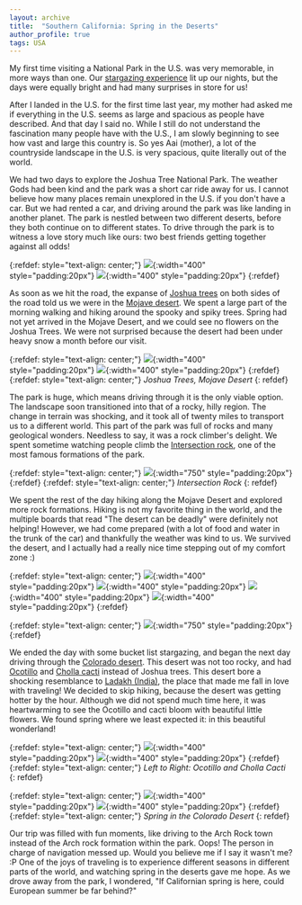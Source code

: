 ```yaml
---
layout: archive
title:  "Southern California: Spring in the Deserts"
author_profile: true
tags: USA
---
```

My first time visiting a National Park in the U.S. was very memorable, in more ways than one. Our [stargazing experience](https://mugdhak30.github.io/Joshua-Tree-Stargazing/) lit up our nights, but the days were equally bright and had many surprises in store for us!

After I landed in the U.S. for the first time last year, my mother had asked me if everything in the U.S. seems as large and spacious as people have described. And that day I said no. While I still do not understand the fascination many people have with the U.S., I am slowly beginning to see how vast and large this country is. So yes Aai (mother), a lot of the countryside landscape in the U.S. is very spacious, quite literally out of the world. 

We had two days to explore the Joshua Tree National Park. The weather Gods had been kind and the park was a short car ride away for us. I cannot believe how many places remain unexplored in the U.S. if you don't have a car. But we had rented a car, and driving around the park was like landing in another planet. The park is nestled between two different deserts, before they both continue on to different states. To drive through the park is to witness a love story much like ours: two best friends getting together against all odds!  

{:refdef: style="text-align: center;"}
![](/images/JNTP11.jpg){:width="400" style="padding:20px"}
![](/images/JNTP3.jpg){:width="400" style="padding:20px"}
{:refdef}

As soon as we hit the road, the expanse of [Joshua trees](https://www.nps.gov/jotr/learn/nature/jtrees.htm) on both sides of the road told us we were in the [Mojave desert](https://en.wikipedia.org/wiki/Mojave_Desert). We spent a large part of the morning walking and hiking around the spooky and spiky trees. Spring had not yet arrived in the Mojave Desert, and we could see no flowers on the Joshua Trees. We were not surprised because the desert had been under heavy snow a month before our visit. 

{:refdef: style="text-align: center;"}
![](/images/JNTP1.jpg){:width="400" style="padding:20px"}
![](/images/JNTP2.jpg){:width="400" style="padding:20px"}
{:refdef}
{:refdef: style="text-align: center;"}
*Joshua Trees, Mojave Desert*
{: refdef}

The park is huge, which means driving through it is the only viable option. The landscape soon transitioned into that of a rocky, hilly region. The change in terrain was shocking, and it took all of twenty miles to transport us to a different world. This part of the park was full of rocks and many geological wonders. Needless to say, it was a rock climber's delight. We spent sometime watching people climb the [Intersection rock](https://www.summitpost.org/intersection-rock/491453), one of the most famous formations of the park.


{:refdef: style="text-align: center;"}
![](/images/JNTP4.jpg){:width="750" style="padding:20px"}
{:refdef}
{:refdef: style="text-align: center;"}
*Intersection Rock*
{: refdef}

We spent the rest of the day hiking along the Mojave Desert and explored more rock formations. Hiking is not my favorite thing in the world, and the multiple boards that read "The desert can be deadly" were definitely not helping! However, we had come prepared (with a lot of food and water in the trunk of the car) and thankfully the weather was kind to us. We survived the desert, and I actually had a really nice time stepping out of my comfort zone :)

{:refdef: style="text-align: center;"}
![](/images/JNTP5.jpg){:width="400" style="padding:20px"}
![](/images/JNTP14.jpg){:width="400" style="padding:20px"}
![](/images/JNTP6.jpg){:width="400" style="padding:20px"}
![](/images/JNTP8.jpg){:width="400" style="padding:20px"}
{:refdef}

{:refdef: style="text-align: center;"}
![](/images/JNTP7.jpg){:width="750" style="padding:20px"} 
{:refdef}

We ended the day with some bucket list stargazing, and began the next day driving through the [Colorado desert](https://en.wikipedia.org/wiki/Colorado_Desert). This desert was not too rocky, and had [Ocotillo](https://www.nps.gov/articles/the-unusual-ocotillo.htm) and [Cholla cacti](https://www.nps.gov/jotr/learn/nature/cacti.htm) instead of Joshua trees. This desert  bore a shocking resemblance to [Ladakh (India)](https://mugdhak30.github.io/Ladakh-Little-Tibet/), the place that made me fall in love with traveling! We decided to skip hiking, because the desert was getting hotter by the hour. Although we did not spend much time here, it was heartwarming to see the Ocotillo and cacti bloom with beautiful little flowers. We found spring where we least expected it: in this beautiful wonderland!

{:refdef: style="text-align: center;"}
![](/images/JNTP12.jpg){:width="400" style="padding:20px"}
![](/images/JNTP9.jpg){:width="400" style="padding:20px"}
{:refdef}
{:refdef: style="text-align: center;"}
*Left to Right: Ocotillo and Cholla Cacti*
{: refdef}

{:refdef: style="text-align: center;"}
![](/images/JNTP13.jpg){:width="400" style="padding:20px"}
![](/images/JNTP10.jpg){:width="400" style="padding:20px"}
{:refdef}
{:refdef: style="text-align: center;"}
*Spring in the Colorado Desert*
{: refdef}

Our trip was filled with fun moments, like driving to the Arch Rock town instead of the Arch rock formation within the park. Oops! The person in charge of navigation messed up. Would you believe me if I say it wasn't me? :P One of the joys of traveling is to experience different seasons in different parts of the world, and watching spring in the deserts gave me hope. As we drove away from the park, I wondered, "If Californian spring is here, could European summer be far behind?"
